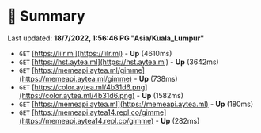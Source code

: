 # 📖 Summary
Last updated: **18/7/2022, 1:56:46 PG "Asia/Kuala_Lumpur"**

- `GET` [https://lilr.ml](https://lilr.ml) - **Up** (4610ms)
- `GET` [https://hst.aytea.ml](https://hst.aytea.ml) - **Up** (3642ms)
- `GET` [https://memeapi.aytea.ml/gimme](https://memeapi.aytea.ml/gimme) - **Up** (738ms)
- `GET` [https://color.aytea.ml/4b31d6.png](https://color.aytea.ml/4b31d6.png) - **Up** (1582ms)
- `GET` [https://memeapi.aytea.ml](https://memeapi.aytea.ml) - **Up** (180ms)
- `GET` [https://memeapi.aytea14.repl.co/gimme](https://memeapi.aytea14.repl.co/gimme) - **Up** (282ms)
